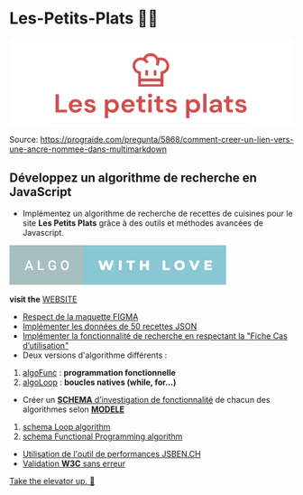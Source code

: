 # Les-Petits-Plats 👨‍🍳

![Logo](/assets/image/logo.png)
<a name="Les-Petits-Plats"></a>

Source: https://prograide.com/pregunta/5868/comment-creer-un-lien-vers-une-ancre-nommee-dans-multimarkdown

## Développez un algorithme de recherche en JavaScript

- Implémentez un algorithme de recherche de recettes de cuisines pour le site **Les Petits Plats** grâce à des outils et méthodes avancées de Javascript.

[![forthebadge](assets/image/algo-with-love.svg)](https://forthebadge.com)

**visit the** [WEBSITE](https://git504.github.io/Les-Petits-Plats/)

- [Respect de la maquette FIGMA](https://www.figma.com/file/xqeE1ZKlHUWi2Efo8r73NK)
- [Implémenter les données de 50 recettes JSON](https://github.com/git504/Les-Petits-Plats/blob/main/recipes.json)
- [Implémenter la fonctionnalité de recherche en respectant la "Fiche Cas d’utilisation"](https://github.com/git504/Les-Petits-Plats/blob/main/assets/doc/description%20du%20cas%20d%E2%80%99utilisation%20de%20recherche.pdf)
- Deux versions d'algorithme différents :

1. [algoFunc](https://github.com/git504/Les-Petits-Plats/tree/algoFunc) : **programmation fonctionnelle**
2. [algoLoop](https://github.com/git504/Les-Petits-Plats/tree/algoLoop) : **boucles natives (while, for...)**

- Créer un [**SCHEMA** d’investigation de fonctionnalité](https://github.com/git504/Les-Petits-Plats/tree/main/assets/schemaAlgo) de chacun des algorithmes selon [**MODELE**](https://github.com/git504/Les-Petits-Plats/blob/main/assets/doc/Fiche%20d%E2%80%99investigation%20de%20fonctionnalit%C3%A9.pdf)

1. [schema Loop algorithm](https://github.com/git504/Les-Petits-Plats/blob/main/assets/schemaAlgo/schemaLoop.pdf)
2. [schema Functional Programming algorithm](https://github.com/git504/Les-Petits-Plats/blob/main/assets/schemaAlgo/schemaFunc.pdf)

- [Utilisation de l'outil de performances JSBEN.CH
  ](https://jsben.ch/grajw)
- [Validation **W3C** sans erreur](https://validator.w3.org/nu/?doc=https%3A%2F%2Fgit504.github.io%2FLes-Petits-Plats%2F)

[Take the elevator up. 🚀](#les-petits-plats-)
